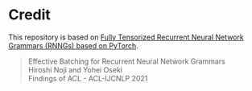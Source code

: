 # Credit

This repository is based on [Fully Tensorized Recurrent Neural Network Grammars (RNNGs) based on PyTorch](https://github.com/aistairc/rnng-pytorch).

>Effective Batching for Recurrent Neural Network Grammars   
>Hiroshi Noji and Yohei Oseki  
>Findings of ACL - ACL-IJCNLP 2021